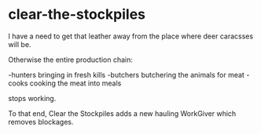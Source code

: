 # clear-the-stockpiles
I have a need to get that leather away from the place where deer caracsses will be.

Otherwise the entire production chain:

-hunters bringing in fresh kills
-butchers butchering the animals for meat
-cooks cooking the meat into meals
 
stops working.

To that end, Clear the Stockpiles adds a new hauling WorkGiver which removes blockages.
